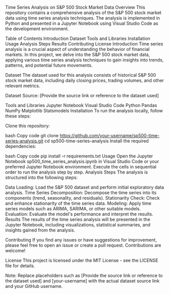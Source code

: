 Time Series Analysis on S&P 500 Stock Market Data
Overview
This repository contains a comprehensive analysis of the S&P 500 stock market data using time series analysis techniques. The analysis is implemented in Python and presented in a Jupyter Notebook using Visual Studio Code as the development environment.

Table of Contents
Introduction
Dataset
Tools and Libraries
Installation
Usage
Analysis Steps
Results
Contributing
License
Introduction
Time series analysis is a crucial aspect of understanding the behavior of financial markets. In this project, we delve into the S&P 500 stock market data, applying various time series analysis techniques to gain insights into trends, patterns, and potential future movements.

Dataset
The dataset used for this analysis consists of historical S&P 500 stock market data, including daily closing prices, trading volumes, and other relevant metrics.

Dataset Source: [Provide the source link or reference to the dataset used]

Tools and Libraries
Jupyter Notebook
Visual Studio Code
Python
Pandas
NumPy
Matplotlib
Statsmodels
Installation
To run the analysis locally, follow these steps:

Clone this repository:

bash
Copy code
git clone https://github.com/your-username/sp500-time-series-analysis.git
cd sp500-time-series-analysis
Install the required dependencies:

bash
Copy code
pip install -r requirements.txt
Usage
Open the Jupyter Notebook sp500_time_series_analysis.ipynb in Visual Studio Code or your preferred Jupyter Notebook environment.
Execute the cells in sequential order to run the analysis step by step.
Analysis Steps
The analysis is structured into the following steps:

Data Loading: Load the S&P 500 dataset and perform initial exploratory data analysis.
Time Series Decomposition: Decompose the time series into its components (trend, seasonality, and residuals).
Stationarity Check: Check and enhance stationarity of the time series data.
Modeling: Apply time series models such as ARIMA, SARIMA, or other suitable models.
Evaluation: Evaluate the model's performance and interpret the results.
Results
The results of the time series analysis will be presented in the Jupyter Notebook, including visualizations, statistical summaries, and insights gained from the analysis.

Contributing
If you find any issues or have suggestions for improvement, please feel free to open an issue or create a pull request. Contributions are welcome!

License
This project is licensed under the MIT License - see the LICENSE file for details.

Note: Replace placeholders such as [Provide the source link or reference to the dataset used] and [your-username] with the actual dataset source link and your GitHub username.
